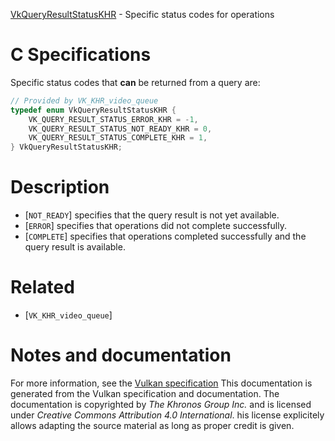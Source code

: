 [VkQueryResultStatusKHR](https://www.khronos.org/registry/vulkan/specs/1.3-extensions/man/html/VkQueryResultStatusKHR.html) - Specific status codes for operations

# C Specifications
Specific status codes that  **can**  be returned from a query are:
```c
// Provided by VK_KHR_video_queue
typedef enum VkQueryResultStatusKHR {
    VK_QUERY_RESULT_STATUS_ERROR_KHR = -1,
    VK_QUERY_RESULT_STATUS_NOT_READY_KHR = 0,
    VK_QUERY_RESULT_STATUS_COMPLETE_KHR = 1,
} VkQueryResultStatusKHR;
```

# Description
- [`NOT_READY`] specifies that the query result is not yet available.
- [`ERROR`] specifies that operations did not complete successfully.
- [`COMPLETE`] specifies that operations completed successfully and the query result is available.

# Related
- [`VK_KHR_video_queue`]

# Notes and documentation
For more information, see the [Vulkan specification](https://www.khronos.org/registry/vulkan/specs/1.3-extensions/html/vkspec.html)
This documentation is generated from the Vulkan specification and documentation.
The documentation is copyrighted by *The Khronos Group Inc.* and is licensed under *Creative Commons Attribution 4.0 International*.
his license explicitely allows adapting the source material as long as proper credit is given.
        